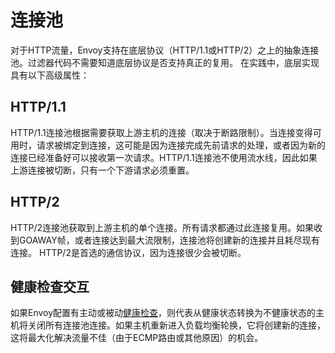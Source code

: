 # 连接池

对于HTTP流量，Envoy支持在底层协议（HTTP/1.1或HTTP/2）之上的抽象连接池。过滤器代码不需要知道底层协议是否支持真正的复用。 在实践中，底层实现具有以下高级属性：

## HTTP/1.1

HTTP/1.1连接池根据需要获取上游主机的连接（取决于断路限制）。当连接变得可用时，请求被绑定到连接，这可能是因为连接完成先前请求的处理，或者因为新的连接已经准备好可以接收第一次请求。HTTP/1.1连接池不使用流水线，因此如果上游连接被切断，只有一个下游请求必须重置。

## HTTP/2

HTTP/2连接池获取到上游主机的单个连接。所有请求都通过此连接复用。如果收到GOAWAY帧，或者连接达到最大流限制，连接池将创建新的连接并且耗尽现有连接。 HTTP/2是首选的通信协议，因为连接很少会被切断。

## 健康检查交互

如果Envoy配置有主动或被动[健康检查](health_checking.md#arch-overview-health-checking)，则代表从健康状态转换为不健康状态的主机将关闭所有连接池连接。如果主机重新进入负载均衡轮换，它将创建新的连接，这将最大化解决流量不佳（由于ECMP路由或其他原因）的机会。

